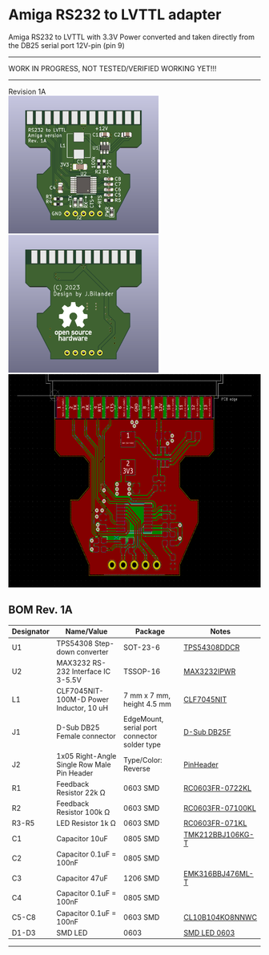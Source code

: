 # Amiga RS232 to LVTTL adapter

Amiga RS232 to LVTTL with 3.3V Power converted and taken directly from the DB25 serial port 12V-pin (pin 9)

***
WORK IN PROGRESS, NOT TESTED/VERIFIED WORKING YET!!!
***

Revision 1A
<br />
<a href="images/RS232_to_LVTTL_rev1a_pic1.png">
<img src="images/RS232_to_LVTTL_rev1a_pic1.png" width="300" height="275">
</a>
<a href="images/RS232_to_LVTTL_rev1a_pic2.png">
<img src="images/RS232_to_LVTTL_rev1a_pic2.png" width="300" height="275">
</a>
<br />
<a href="images/RS232_to_LVTTL_rev1a_pic3.png">
<img src="images/RS232_to_LVTTL_rev1a_pic3.png" width="605" height="426">
</a>

BOM Rev. 1A
---------
Designator  | Name/Value   | Package | Notes
-|-|-|-|
U1 | TPS54308 Step-down converter | SOT-23-6 | [TPS54308DDCR](https://www.mouser.com/ProductDetail/595-TPS54308DDCR)
U2 | MAX3232 RS-232 Interface IC 3-5.5V | TSSOP-16 | [MAX3232IPWR](https://www.mouser.com/ProductDetail/595-MAX3232IPWR)
L1 | CLF7045NIT-100M-D Power Inductor, 10 uH | 7 mm x 7 mm, height 4.5 mm | [CLF7045NIT](https://www.mouser.com/ProductDetail/810-CLF7045NIT100MD)
J1 | D-Sub DB25 Female connector | EdgeMount, serial port connector solder type | [D-Sub DB25F](https://www.aliexpress.com/item/32885764031.html)
J2 | 1x05 Right-Angle Single Row Male Pin Header | Type/Color: Reverse | [PinHeader](https://www.aliexpress.com/item/32892547934.html)
R1 | Feedback Resistor 22k Ω | 0603 SMD | [RC0603FR-0722KL](https://www.mouser.com/ProductDetail/603-RC0603FR-0722KL)
R2 | Feedback Resistor 100k Ω | 0603 SMD | [RC0603FR-07100KL](https://www.mouser.com/ProductDetail/603-RC0603FR-07100KL) 
R3-R5 | LED Resistor 1k Ω | 0603 SMD | [RC0603FR-071KL](https://www.mouser.com/ProductDetail/603-RC0603FR-071KL)
C1 | Capacitor 10uF | 0805 SMD | [TMK212BBJ106KG-T](https://www.mouser.com/ProductDetail/963-TMK212BBJ106KG-T)
C2 | Capacitor 0.1uF = 100nF | 0805 SMD |
C3 | Capacitor 47uF | 1206 SMD | [EMK316BBJ476ML-T](https://www.mouser.com/ProductDetail/963-EMK316BBJ476ML-T)
C4 | Capacitor 0.1uF = 100nF | 0805 SMD |
C5-C8 | Capacitor 0.1uF = 100nF | 0603 SMD | [CL10B104KO8NNWC](https://www.mouser.com/ProductDetail/187-CL10B104KO8NNWC)
D1-D3 | SMD LED | 0603 | [SMD LED 0603](https://www.aliexpress.com/item/1005003836509392.html)


***
